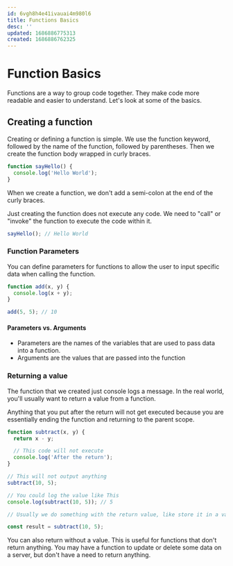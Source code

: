 ```yaml
---
id: 6vgh8h4e41ivauai4m980l6
title: Functions Basics
desc: ''
updated: 1686886775313
created: 1686886762325
---
```

# Function Basics

Functions are a way to group code together. They make code more readable and easier to understand. Let's look at some of the basics.

## Creating a function

Creating or defining a function is simple. We use the function keyword, followed by the name of the function, followed by parentheses. Then we create the function body wrapped in curly braces.

```js
function sayHello() {
  console.log('Hello World');
}
```

When we create a function, we don't add a semi-colon at the end of the curly braces.

Just creating the function does not execute any code. We need to "call" or "invoke" the function to execute the code within it.

```js
sayHello(); // Hello World
```

### Function Parameters

You can define parameters for functions to allow the user to input specific data when calling the function.

```js
function add(x, y) {
  console.log(x + y);
}

add(5, 5); // 10
```

#### Parameters vs. Arguments

- Parameters are the names of the variables that are used to pass data into a function.
- Arguments are the values that are passed into the function

### Returning a value

The function that we created just console logs a message. In the real world, you'll usually want to return a value from a function.

Anything that you put after the return will not get executed because you are essentially ending the function and returning to the parent scope.

```JavaScript
function subtract(x, y) {
  return x - y;

  // This code will not execute
  console.log('After the return');
}

// This will not output anything
subtract(10, 5);

// You could log the value like This
console.log(subtract(10, 5)); // 5

// Usually we do something with the return value, like store it in a variable

const result = subtract(10, 5);
```

You can also return without a value. This is useful for functions that don't return anything. You may have a function to update or delete some data on a server, but don't have a need to return anything.

